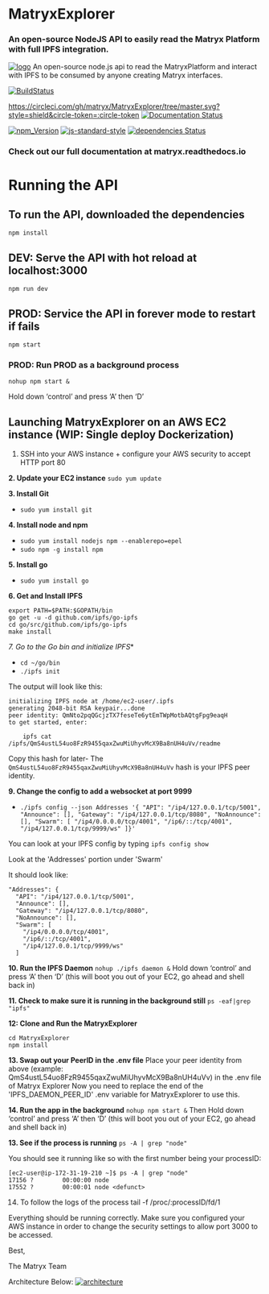 
# MatryxExplorer
### An open-source NodeJS API to easily read the Matryx Platform with full IPFS integration.

[![logo](https://github.com/matryx/matryx-alpha-source/blob/master/assets/Matryx-Logo-Black-1600px.png)](http://matryx.ai)
An open-source node.js api to read the MatryxPlatform and interact with IPFS to be consumed by anyone creating Matryx interfaces.


[![BuildStatus](https://circleci.com/gh/matryx/MatryxExplorer/tree/master.svg?style=shield&circle-token=:circle-token)](https://travis-ci.org/matryx/MatryxExplorer)

https://circleci.com/gh/matryx/MatryxExplorer/tree/master.svg?style=shield&circle-token=:circle-token
[![Documentation Status](https://readthedocs.org/projects/matryxexplorer/badge/?version=latest)](http://matryxexplorer.readthedocs.io/en/latest/?badge=latest)

[![npm_Version](https://img.shields.io/badge/npm-5.7.1-brightgreen.svg)](http://npmjs.com)
[![js-standard-style](https://img.shields.io/badge/code%20style-standard-brightgreen.svg)](http://standardjs.com)
[![dependencies Status](https://david-dm.org/matryx/MatryxExplorer/status.svg)](https://david-dm.org/matryx/MatryxExplorer)


### Check out our full documentation at matryx.readthedocs.io


# Running the API

## To run the API, downloaded the dependencies

```
npm install
```
## DEV: Serve the API with hot reload at localhost:3000

```
npm run dev
```

## PROD: Service the API in forever mode to restart if fails

```
npm start
```

### PROD: Run PROD as a background process

```
nohup npm start &
```

Hold down ‘control’ and press ‘A’ then ‘D’



## Launching MatryxExplorer on an AWS EC2 instance (WIP: Single deploy Dockerization)
1. SSH into your AWS instance + configure your AWS security to accept HTTP port 80

**2. Update your EC2 instance**
 ```sudo yum update```

**3. Install Git**  
* ```sudo yum install git```

**4. Install node and npm**
* ```sudo yum install nodejs npm --enablerepo=epel```
* ```sudo npm -g install npm```

**5. Install go**
* ```sudo yum install go```

**6. Get and Install IPFS**
```export PATH=$PATH:/usr/local/go/bin
export PATH=$PATH:$GOPATH/bin
go get -u -d github.com/ipfs/go-ipfs
cd go/src/github.com/ipfs/go-ipfs
make install
```
*7. Go to the Go bin and initialize IPFS**
* ```cd ~/go/bin```
*  ```./ipfs init```

The output will look like this:
```[ec2-user@ip-172-31-19-210 bin]$ ./ipfs init
initializing IPFS node at /home/ec2-user/.ipfs
generating 2048-bit RSA keypair...done
peer identity: QmNto2pqQGcjzTX7feseTe6ytEmTWpMotbAQtgFpg9eaqH
to get started, enter:

	ipfs cat /ipfs/QmS4ustL54uo8FzR9455qaxZwuMiUhyvMcX9Ba8nUH4uVv/readme
```
Copy this hash for later-
The `QmS4ustL54uo8FzR9455qaxZwuMiUhyvMcX9Ba8nUH4uVv` hash is your IPFS peer identity.

**9. Change the config to add a websocket at port 9999**
* ```./ipfs config --json Addresses '{ "API": "/ip4/127.0.0.1/tcp/5001", "Announce": [], "Gateway": "/ip4/127.0.0.1/tcp/8080", "NoAnnounce": [], "Swarm": [ "/ip4/0.0.0.0/tcp/4001", "/ip6/::/tcp/4001", "/ip4/127.0.0.1/tcp/9999/ws" ]}'```

You can look at your IPFS config by typing
```ipfs config show```

Look at the 'Addresses' portion under 'Swarm'

It should look like:
```
"Addresses": {
  "API": "/ip4/127.0.0.1/tcp/5001",
  "Announce": [],
  "Gateway": "/ip4/127.0.0.1/tcp/8080",
  "NoAnnounce": [],
  "Swarm": [
    "/ip4/0.0.0.0/tcp/4001",
    "/ip6/::/tcp/4001",
    "/ip4/127.0.0.1/tcp/9999/ws"
  ]
  ```


**10. Run the IPFS Daemon**
 ```nohup ./ipfs daemon &```
Hold down ‘control’ and press ‘A’ then ‘D’
(this will boot you out of your EC2, go ahead and shell back in)

**11. Check to make sure it is running in the background still**
```ps -eaf|grep "ipfs"```

**12: Clone and Run the MatryxExplorer**
```git clone https://github.com/matryx/MatryxExplorer
cd MatryxExplorer
npm install
```
**13. Swap out your PeerID in the .env file**
Place your peer identity from above (example: QmS4ustL54uo8FzR9455qaxZwuMiUhyvMcX9Ba8nUH4uVv) in the .env file of Matryx Explorer
Now you need to replace the end of the 'IPFS_DAEMON_PEER_ID' .env variable for MatryxExplorer to use this.

**14. Run the app in the background**
```nohup npm start &```
Then Hold down ‘control’ and press ‘A’ then ‘D’
(this will boot you out of your EC2, go ahead and shell back in)

**13. See if the process is running**
```ps -A | grep "node"```

You should see it running like so with the first number being your processID:
```
[ec2-user@ip-172-31-19-210 ~]$ ps -A | grep "node"
17156 ?        00:00:00 node
17552 ?        00:00:01 node <defunct>
```
14. To follow the logs of the process
tail -f /proc/:processID/fd/1

Everything should be running correctly. Make sure you configured your AWS instance in order to change the security settings to allow port 3000 to be accessed.

Best,

The Matryx Team


Architecture Below:
[![architecture](https://github.com/matryx/MatryxExplorer/blob/master/assets/MatryxArchitecture2018.png)](https://github.com/matryx/MatryxExplorer/blob/master/assets/MatryxArchitecture2018.png)
